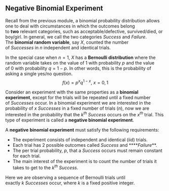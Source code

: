 ## Negative Binomial Experiment

Recall from the previous module, a binomial probability distribution allows one to deal with circumstances in which the outcomes belong to **two** relevant categories, such as acceptable/defective, survived/died, or boy/girl. In general, we call the two categories _Success_ and _Failure_. The **binomial random variable**, say $X$, counted the number of _Successes_ in $n$ independent and identical trials.

In the special case when $n=1$, $X$ has a **Bernoulli distribution** where the random variable takes on the value of 1 with probability $p$ and the value of 0 with probability $q=1-p$. In other words, this is the probability of asking a single yes/no question.
$$f(x)=p^xq^{1-x},~x=0,1$$

Consider an experiment with the same properties as a **binomial experiment**, except for the trials will be repeated until a fixed number of _Successes_ occur. In a binomial experiment we are interested in the probability of $x$ _Successes_ in a fixed number of trials ($n$), now we are interested in the probability that the $k^{th}$ _Success_ occurs on the $x^{th}$ trial. This type of experiment is called a **negative binomial experiment**.

A **negative** **binomial experiment** must satisfy the following requirements:
- The experiment consists of independent and identical (iid) trials.
- Each trial has 2 possible outcomes called _Success_ and ****_Failure_**.
- The per trial probability, $p$, that a _Success_ occurs must remain constant for each trial.
- The main interest of the experiment is to count the number of trials it takes to get to the $k^{th}$ _Success_.

Here we are observing a sequence of Bernoulli trials until exactly $k$ _Successes_ occur, where $k$ is a fixed positive integer.